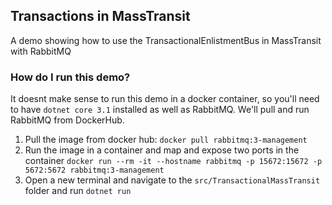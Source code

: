 ## Transactions in MassTransit
A demo showing how to use the TransactionalEnlistmentBus in MassTransit with RabbitMQ

### How do I run this demo?
It doesnt make sense to run this demo in a docker container, so you'll need to have 
`dotnet core 3.1` installed as well as RabbitMQ. We'll pull and run RabbitMQ from DockerHub. 
1. Pull the image from docker hub: `docker pull rabbitmq:3-management`
2. Run the image in a container and map and expose two ports in the container `docker run --rm -it --hostname rabbitmq -p 15672:15672 -p 5672:5672 rabbitmq:3-management`
3. Open a new terminal and navigate to the `src/TransactionalMassTransit` folder and run `dotnet run`

